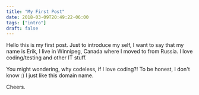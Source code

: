 ```yaml
---
title: "My First Post"
date: 2018-03-09T20:49:22-06:00
tags: ["intro"]
draft: false
---
```


  Hello this is my first post. Just to introduce my self, I want to say that my name is Erik, I live in Winnipeg, Canada where I moved to  from Russia. I love coding/testing and other IT stuff.

  You might wondering, why codeless, if I love coding?! To be honest, I don't know :) I just like this domain name.

Cheers.
